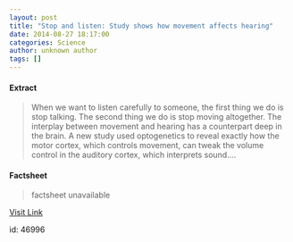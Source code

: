 ```yaml
---
layout: post
title: "Stop and listen: Study shows how movement affects hearing"
date: 2014-08-27 18:17:00
categories: Science
author: unknown author
tags: []
---
```



#### Extract
>When we want to listen carefully to someone, the first thing we do is stop talking. The second thing we do is stop moving altogether. The interplay between movement and hearing has a counterpart deep in the brain. A new study used optogenetics to reveal exactly how the motor cortex, which controls movement, can tweak the volume control in the auditory cortex, which interprets sound....

#### Factsheet
>factsheet unavailable

[Visit Link](http://feeds.sciencedaily.com/~r/sciencedaily/~3/mgPV_B83mrU/140827141700.htm)

id:   46996



